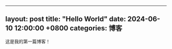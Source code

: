    ---
   layout: post
   title:  "Hello World"
   date:   2024-06-10 12:00:00 +0800
   categories: 博客
   ---

   这是我的第一篇博客！
